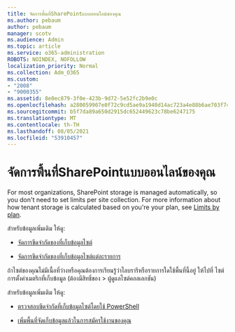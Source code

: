```yaml
---
title: จัดการพื้นที่SharePointแบบออนไลน์ของคุณ
ms.author: pebaum
author: pebaum
manager: scotv
ms.audience: Admin
ms.topic: article
ms.service: o365-administration
ROBOTS: NOINDEX, NOFOLLOW
localization_priority: Normal
ms.collection: Adm_O365
ms.custom:
- "2008"
- "9000355"
ms.assetid: 8e0ec879-3f0e-423b-9d72-5e52fc2b9e0c
ms.openlocfilehash: a280059907e0f72c9cd5ae9a1940d14ac723a4e88b6ae703f74f8163244bdd17
ms.sourcegitcommit: b5f7da89a650d2915dc652449623c78be6247175
ms.translationtype: MT
ms.contentlocale: th-TH
ms.lasthandoff: 08/05/2021
ms.locfileid: "53910457"
---
```

# <a name="manage-your-sharepoint-online-storage"></a>จัดการพื้นที่SharePointแบบออนไลน์ของคุณ

For most organizations, SharePoint storage is managed automatically, so you don't need to set limits per site collection. For more information about how tenant storage is calculated based on you're your plan, see [Limits by plan](/office365/servicedescriptions/sharepoint-online-service-description/sharepoint-online-limits?redirectedfrom=MSDN#limits-by-plan).

สำหรับข้อมูลเพิ่มเติม ให้ดู:

- [จัดการขีดจํากัดของที่เก็บข้อมูลไซต์](/sharepoint/manage-site-collection-storage-limits)

- [จัดการขีดจํากัดของที่เก็บข้อมูลไซต์แต่ละรายการ](/sharepoint/manage-site-collection-storage-limits#manage-individual-site-storage-limits)

ถ้าไซต์ของคุณไม่มีเนื้อที่ว่างหรือคุณต้องการเรียนรู้ว่าไลบรารีหรือรายการใดใช้พื้นที่นี้อยู่ ให้ไปที่ ไซต์ การตั้งค่าเมตริกที่เก็บข้อมูล (ต้องมีสิทธิ์ของ  >  ผู้ดูแลไซต์คอลเลกชัน)

สำหรับข้อมูลเพิ่มเติม ให้ดู:

- [ตรวจสอบขีดจํากัดที่เก็บข้อมูลไซต์โดยใช้ PowerShell](/sharepoint/manage-site-collection-storage-limits#monitor-site-storage-limits-by-using-powershell)

- [เพิ่มพื้นที่จัดเก็บข้อมูลแล้วในการสมัครใช้งานของคุณ](/microsoft-365/commerce/add-storage-space) 
  